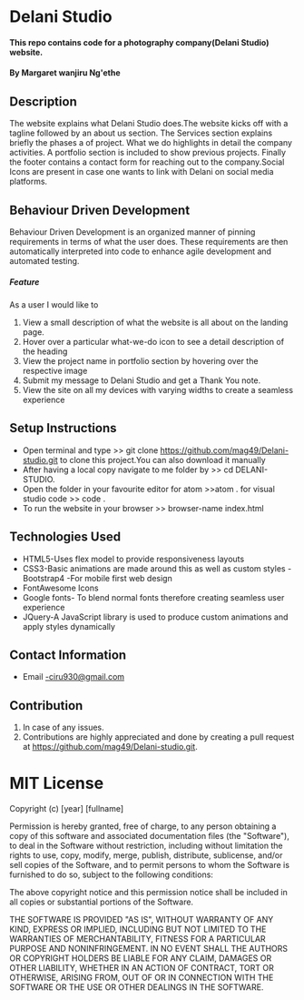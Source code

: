 # Delani Studio

#### This repo contains code for a photography company(Delani Studio) website.

#### By **Margaret wanjiru Ng'ethe**

## Description

The website explains what Delani Studio does.The website kicks off with a tagline followed by an about us section. The Services section explains briefly the phases a of project. What we do highlights in detail the company activities. A portfolio section is included to show previous projects. Finally the footer contains a contact form for reaching out to the company.Social Icons are present in case one wants to link with Delani on social media platforms.

## Behaviour Driven Development

Behaviour Driven Development is an organized manner of pinning requirements in terms of what the user does. These requirements are then automatically interpreted into code to enhance agile development and automated testing.

##### Feature

As a user I would like to

1. View a small description of what the website is all about on the landing page.
2. Hover over a particular what-we-do icon to see a detail description of the heading
3. View the project name in portfolio section by hovering over the respective image
4. Submit my message to Delani Studio and get a Thank You note.
5. View the site on all my devices with varying widths to create a seamless experience


## Setup Instructions

- Open terminal and type >> git clone https://github.com/mag49/Delani-studio.git  to clone this project.You can also download it manually
- After having a local copy navigate to me folder by >> cd DELANI-STUDIO.
- Open the folder in your favourite editor for atom >>atom . for visual studio code >> code .
- To run the website in your browser >> browser-name index.html

## Technologies Used

- HTML5-Uses flex model to provide responsiveness layouts
- CSS3-Basic animations are made around this as well as custom styles
  -Bootstrap4 -For mobile first web design
- FontAwesome Icons
- Google fonts- To blend normal fonts therefore creating seamless user experience
- JQuery-A JavaScript library is used to produce custom animations and apply styles dynamically

## Contact Information

- Email -ciru930@gmail.com

## Contribution

1. In case of any issues.
2. Contributions are highly appreciated and done by creating a pull request at https://github.com/mag49/Delani-studio.git.






























# MIT License

Copyright (c) [year] [fullname]

Permission is hereby granted, free of charge, to any person obtaining a copy
of this software and associated documentation files (the "Software"), to deal
in the Software without restriction, including without limitation the rights
to use, copy, modify, merge, publish, distribute, sublicense, and/or sell
copies of the Software, and to permit persons to whom the Software is
furnished to do so, subject to the following conditions:

The above copyright notice and this permission notice shall be included in all
copies or substantial portions of the Software.

THE SOFTWARE IS PROVIDED "AS IS", WITHOUT WARRANTY OF ANY KIND, EXPRESS OR
IMPLIED, INCLUDING BUT NOT LIMITED TO THE WARRANTIES OF MERCHANTABILITY,
FITNESS FOR A PARTICULAR PURPOSE AND NONINFRINGEMENT. IN NO EVENT SHALL THE
AUTHORS OR COPYRIGHT HOLDERS BE LIABLE FOR ANY CLAIM, DAMAGES OR OTHER
LIABILITY, WHETHER IN AN ACTION OF CONTRACT, TORT OR OTHERWISE, ARISING FROM,
OUT OF OR IN CONNECTION WITH THE SOFTWARE OR THE USE OR OTHER DEALINGS IN THE
SOFTWARE.